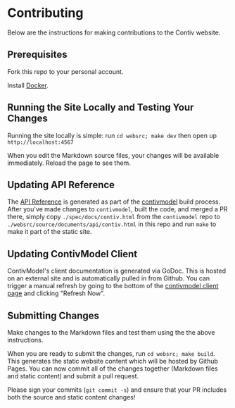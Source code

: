 # Contributing

Below are the instructions for making contributions to the Contiv website.

## Prerequisites

Fork this repo to your personal account.

Install [Docker](https://www.docker.com/).

## Running the Site Locally and Testing Your Changes

Running the site locally is simple: run `cd websrc; make dev` then open up `http://localhost:4567`

When you edit the Markdown source files, your changes will be available immediately.  Reload the page to see them.

## Updating API Reference

The [API Reference](http://contiv.github.io/documents/api/contiv.html) is generated as part of the [contivmodel](https://github.com/contiv/contivmodel) build process.  After you've made changes to `contivmodel`, built the code, and merged a PR there, simply copy `./spec/docs/contiv.html` from the `contivmodel` repo to `./websrc/source/documents/api/contiv.html` in this repo and run `make` to make it part of the static site.

## Updating ContivModel Client

ContivModel's client documentation is generated via GoDoc.  This is hosted on an external site and is automatically pulled in from Github.  You can trigger a manual refresh by going to the bottom of the [contivmodel client page](https://godoc.org/github.com/contiv/contivmodel/client) and clicking "Refresh Now".

## Submitting Changes

Make changes to the Markdown files and test them using the the above instructions.

When you are ready to submit the changes, run `cd websrc; make build`. This generates the static website content which will be hosted by Github Pages. You can now commit all of the changes together (Markdown files and static content) and submit a pull request.

Please sign your commits (`git commit -s`) and ensure that your PR includes both the source and static content changes!
